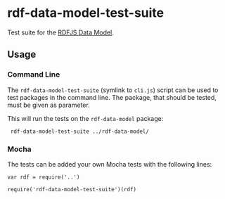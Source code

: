 # rdf-data-model-test-suite

Test suite for the [RDFJS Data Model](https://github.com/rdfjs/representation-task-force/).

## Usage

### Command Line

The `rdf-data-model-test-suite` (symlink to `cli.js`) script can be used to test packages in the command line.
The package, that should be tested, must be given as parameter.

This will run the tests on the `rdf-data-model` package:

     rdf-data-model-test-suite ../rdf-data-model/

### Mocha

The tests can be added your own Mocha tests with the following lines:

    var rdf = require('..')

    require('rdf-data-model-test-suite')(rdf)

